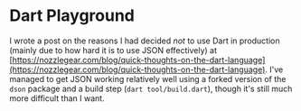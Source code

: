 
# Dart Playground

I wrote a post on the reasons I had decided *not* to use Dart in production (mainly due to how hard it is to use JSON effectively) at [https://nozzlegear.com/blog/quick-thoughts-on-the-dart-language](https://nozzlegear.com/blog/quick-thoughts-on-the-dart-language). I've managed to get JSON working relatively well using a forked version of the `dson` package and a build step (`dart tool/build.dart`), though it's still much more difficult than I want.